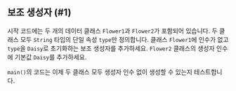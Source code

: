 ## 보조 생성자 (#1)

시작 코드에는 두 개의 데이터 클래스 `Flower1`과 `Flower2`가 포함되어 있습니다. 두 클래스 모두 `String` 타입의 단일 속성 `type`만 정의합니다. 클래스 `Flower1`에 인수가 없고 `type`을 `Daisy`로 초기화하는 보조 생성자를 추가하세요. `Flower2` 클래스의 생성자 인수에 기본값 `Daisy`를 추가하세요.

`main()`의 코드는 이제 두 클래스 모두 생성자 인수 없이 생성할 수 있는지 테스트합니다.